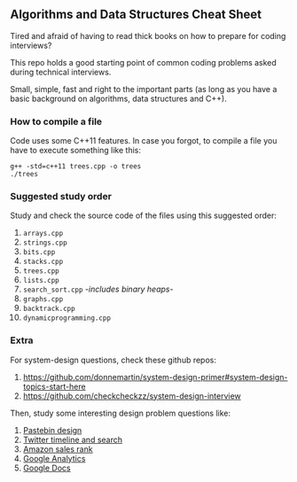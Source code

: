 Algorithms and Data Structures Cheat Sheet
------------------------------------------
Tired and afraid of having to read thick books on how to prepare for coding interviews?

This repo holds a good starting point of common coding problems asked during technical interviews. 

Small, simple, fast and right to the important parts (as long as you have a basic background on algorithms, data structures and C++).

### How to compile a file
Code uses some C++11 features. In case you forgot, to compile a file you have to execute something like this:

    g++ -std=c++11 trees.cpp -o trees
    ./trees

### Suggested study order
Study and check the source code of the files using this suggested order:
     
1. `arrays.cpp` 
2. `strings.cpp` 
3. `bits.cpp` 
4. `stacks.cpp` 
5. `trees.cpp` 
6. `lists.cpp` 
7. `search_sort.cpp` -*includes binary heaps*- 
8. `graphs.cpp`
9. `backtrack.cpp`
10. `dynamicprogramming.cpp`

### Extra
For system-design questions, check these github repos:
1. https://github.com/donnemartin/system-design-primer#system-design-topics-start-here
2. https://github.com/checkcheckzz/system-design-interview

Then, study some interesting design problem questions like:

1. [Pastebin design](https://github.com/jscarretero/system-design-primer/blob/master/solutions/system_design/pastebin/README.md) 
2. [Twitter timeline and search](https://github.com/jscarretero/system-design-primer/blob/master/solutions/system_design/twitter/README.md) 
3. [Amazon sales rank](https://github.com/jscarretero/system-design-primer/blob/master/solutions/system_design/sales_rank/README.md) 
4. [Google Analytics](https://en.wikipedia.org/wiki/Google_Analytics) 
5. [Google Docs](https://www.youtube.com/watch?v=mDYuJoQEowQ) 